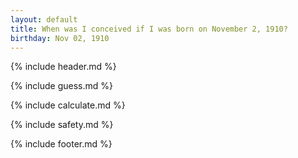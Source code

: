 ```yaml
---
layout: default
title: When was I conceived if I was born on November 2, 1910?
birthday: Nov 02, 1910
---
```


{% include header.md %}

{% include guess.md %}

{% include calculate.md %}

{% include safety.md %}

{% include footer.md %}



